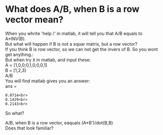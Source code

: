 What does A/B, when B is a row vector mean?
=====
When you whrite 'help /' in matlab, it will tell you that A/B equals to A*INV(B). <br>
But what will happen if B is not a squar matrix, but a row vector?<br>
If you think B is row vector, so we can not get the invers of B. So you wont get anything.:<br>
But when try it in matlab, and input these:<br>
  A = [1,0,0;0,1,0;0,0,1]<br>
  B = [1,2,3]<br>
  A/B<br>
You will find matlab gives you an answer:<br>
ans =<br>

    0.0714<br>
    0.1429<br>
    0.2143<br>
So what?<br>

A/B, when B is a row vector, eaquals (A*B')/dot(B,B)<br>
Does that look familiar? <br>
